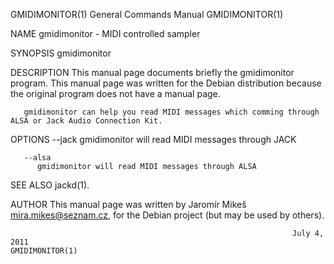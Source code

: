 GMIDIMONITOR(1)                                               General Commands Manual                                              GMIDIMONITOR(1)

NAME
       gmidimonitor - MIDI controlled sampler

SYNOPSIS
       gmidimonitor

DESCRIPTION
       This manual page documents briefly the gmidimonitor program.  This manual page was written for the Debian distribution because the original
       program does not have a manual page.

       gmidimonitor can help you read MIDI messages which comming through ALSA or Jack Audio Connection Kit.

OPTIONS
       --jack
          gmidimonitor will read MIDI messages through JACK

       --alsa
          gmidimonitor will read MIDI messages through ALSA

SEE ALSO
       jackd(1).

AUTHOR
       This manual page was written by Jaromír Mikeš <mira.mikes@seznam.cz>, for the Debian project (but may be used by others).

                                                                   July 4, 2011                                                    GMIDIMONITOR(1)
